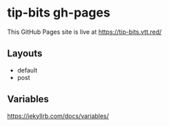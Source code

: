 # tip-bits gh-pages

This GitHub Pages site is live at https://tip-bits.vtt.red/

## Layouts

* default
* post

## Variables

<https://jekyllrb.com/docs/variables/>
